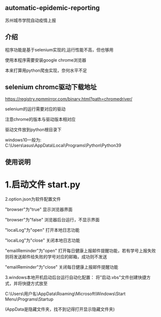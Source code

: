## automatic-epidemic-reporting
苏州城市学院自动疫情上报

## 介绍
  程序功能是基于selenium实现的,运行性能不高，但也够用

  使用本程序需要安装google chrome浏览器

  本来打算用python爬虫实现，奈何水平不足

## selenium chromc驱动下载地址
  https://registry.npmmirror.com/binary.html?path=chromedriver/

  selenium的运行需要对应的驱动

  注意chrome的版本与驱动版本相对应

  驱动文件放到python根目录下

  windows10一般为: C:\Users\asus\AppData\Local\Programs\Python\Python39

## 使用说明
# 1.启动文件 start.py 

2.option.json为软件配置文件

  "browser"为"true" 显示浏览器界面
  
  "browser"为"false"  浏览器后台运行，不显示界面
  
  "localLog"为"open" 打开本地日志功能
  
  "localLog"为"close" 关闭本地日志功能
  
  "emailReminder"为"open" 打开每日健康上报邮件提醒功能，若有学号上报失败则将发送邮件给失败的学号对应的邮箱，成功则不发送
  
  "emailReminder"为"close" 关闭每日健康上报邮件提醒功能
  
3.windows本地开机启动后台运行自动化配置：
  将"启动.vbs"文件创建快捷方式，并将快捷方式放至
  
  C:\Users\用户名\AppData\Roaming\Microsoft\Windows\Start Menu\Programs\Startup
  
  (AppData是隐藏文件夹，找不到记得打开显示隐藏文件夹)

